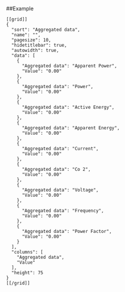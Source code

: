 



##Example

    [[grid]]
    {
      "sort": "Aggregated data", 
      "name": "", 
	  "pagesize": 10, 
	  "hidetitlebar": true, 
	  "autowidth": true, 
	  "data": [
	    {
	      "Aggregated data": "Apparent Power", 
	      "Value": "0.00"
	    }, 
	    {
	      "Aggregated data": "Power", 
	      "Value": "0.00"
	    }, 
	    {
	      "Aggregated data": "Active Energy", 
	      "Value": "0.00"
	    }, 
	    {
	      "Aggregated data": "Apparent Energy", 
	      "Value": "0.00"
	    }, 
	    {
	      "Aggregated data": "Current", 
	      "Value": "0.00"
	    }, 
	    {
	      "Aggregated data": "Co 2", 
	      "Value": "0.00"
	    }, 
	    {
	      "Aggregated data": "Voltage", 
	      "Value": "0.00"
	    }, 
	    {
	      "Aggregated data": "Frequency", 
	      "Value": "0.00"
	    }, 
	    {
	      "Aggregated data": "Power Factor", 
	      "Value": "0.00"
	    }
	  ], 
	  "columns": [
	    "Aggregated data", 
	    "Value"
	  ], 
	  "height": 75
	}
	[[/grid]]